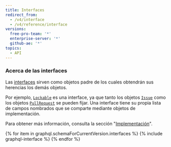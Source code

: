 ```yaml
---
title: Interfaces
redirect_from:
  - /v4/interface
  - /v4/reference/interface
versions:
  free-pro-team: '*'
  enterprise-server: '*'
  github-ae: '*'
topics:
  - API
---
```


### Acerca de las interfaces

Las [interfaces](https://graphql.github.io/graphql-spec/June2018/#sec-Interfaces) sirven como objetos padre de los cuales obtendrán sus herencias los demás objetos.

Por ejemplo, [`Lockable`](/v4/interface/lockable/) es una interface, ya que tanto los objetos [`Issue`](/v4/object/issue/) como los objetos [`PullRequest`](/v4/object/pullrequest/) se pueden fijar. Una interface tiene su propia lista de campos nombrados que se comparte mediante objetos de implementación.

Para obtener más información, consulta la sección "[Implementación](/v4/guides/intro-to-graphql#implementation)".

{% for item in graphql.schemaForCurrentVersion.interfaces %}
  {% include graphql-interface %}
{% endfor %}
